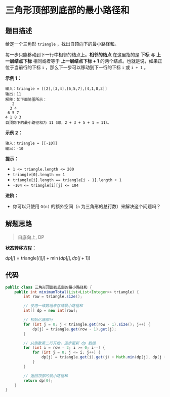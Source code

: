 # 三角形顶部到底部的最小路径和



## 题目描述

给定一个三角形 `triangle` ，找出自顶向下的最小路径和。

每一步只能移动到下一行中相邻的结点上。**相邻的结点** 在这里指的是 **下标** 与 **上一层结点下标** 相同或者等于 **上一层结点下标 + 1** 的两个结点。也就是说，如果正位于当前行的下标 `i` ，那么下一步可以移动到下一行的下标 `i` 或 `i + 1` 。

 

**示例 1：**

```
输入：triangle = [[2],[3,4],[6,5,7],[4,1,8,3]]
输出：11
解释：如下面简图所示：
   2
  3 4
 6 5 7
4 1 8 3
自顶向下的最小路径和为 11（即，2 + 3 + 5 + 1 = 11）。
```

**示例 2：**

```
输入：triangle = [[-10]]
输出：-10
```

 

**提示：**

- `1 <= triangle.length <= 200`
- `triangle[0].length == 1`
- `triangle[i].length == triangle[i - 1].length + 1`
- `-104 <= triangle[i][j] <= 104`

 

**进阶：**

- 你可以只使用 `O(n)` 的额外空间（`n` 为三角形的总行数）来解决这个问题吗？



## 解题思路

> 自底向上, DP

**状态转移方程：**

$dp[j] = \text{triangle}[i][j] + \min(dp[j], dp[j + 1])$



## 代码

```java
public class 三角形顶部到底部的最小路径和 {
    public int minimumTotal(List<List<Integer>> triangle) {
        int row = triangle.size();

        // 使用一维数组来存储最小路径和
        int[] dp = new int[row];

        // 初始化底部行
        for (int j = 0; j < triangle.get(row - 1).size(); j++) {
            dp[j] = triangle.get(row - 1).get(j);
        }

        // 从倒数第二行开始，逐步更新 dp 数组
        for (int i = row - 2; i >= 0; i--) {
            for (int j = 0; j <= i; j++) {
                dp[j] = triangle.get(i).get(j) + Math.min(dp[j], dp[j + 1]);
            }
        }

        // 返回顶部的最小路径和
        return dp[0];
    }
}
```

